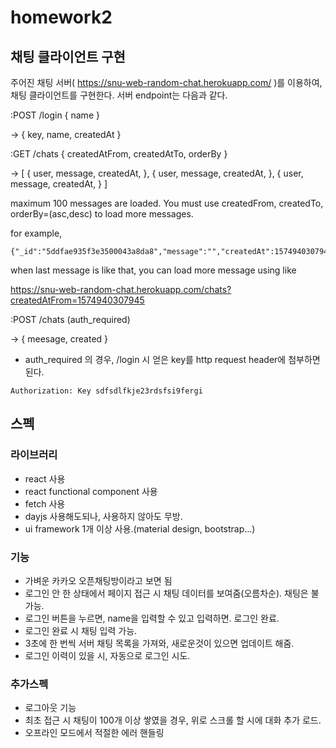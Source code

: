 # homework2


## 채팅 클라이언트 구현

주어진 채팅 서버( https://snu-web-random-chat.herokuapp.com/ )를 이용하여, 채팅 클라이언트를 구현한다.
서버 endpoint는 다음과 같다.

:POST /login { name }

-> { key, name, createdAt }

:GET /chats { createdAtFrom, createdAtTo, orderBy }

-> [
  { user, message, createdAt, },
  { user, message, createdAt, },
  { user, message, createdAt, }
]

maximum 100 messages are loaded. You must use createdFrom, createdTo, orderBy=(asc,desc) to load more messages.

for example, 
```
{"_id":"5ddfae935f3e3500043a8da8","message":"","createdAt":1574940307945,"userName":"hihihihiihi"}
```
when last message is like that, you can load more message using like

https://snu-web-random-chat.herokuapp.com/chats?createdAtFrom=1574940307945


:POST /chats  (auth_required)

-> { meesage, created }


* auth_required 의 경우, /login 시 얻은 key를 http request header에 첨부하면 된다. 
```
Authorization: Key sdfsdlfkje23rdsfsi9fergi
```

## 스펙

### 라이브러리
- react 사용
- react functional component 사용
- fetch 사용
- dayjs 사용해도되나, 사용하지 않아도 무방.
- ui framework 1개 이상 사용.(material design, bootstrap...)


### 기능
- 가벼운 카카오 오픈채팅방이라고 보면 됨
- 로그인 안 한 상태에서 페이지 접근 시 채팅 데이터를 보여줌(오름차순). 채팅은 불가능.
- 로그인 버튼을 누르면, name을 입력할 수 있고 입력하면. 로그인 완료.
- 로그인 완료 시 채팅 입력 가능.
- 3초에 한 번씩 서버 채팅 목록을 가져와, 새로운것이 있으면 업데이트 해줌.
- 로그인 이력이 있을 시, 자동으로 로그인 시도.

### 추가스펙
- 로그아웃 기능
- 최초 접근 시 채팅이 100개 이상 쌓였을 경우, 위로 스크롤 할 시에 대화 추가 로드.
- 오프라인 모드에서 적절한 에러 핸들링


